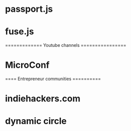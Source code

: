 
# passport.js
# fuse.js

============= Youtube channels ================
# MicroConf

==== Entrepreneur communities ==========
# indiehackers.com
# dynamic circle